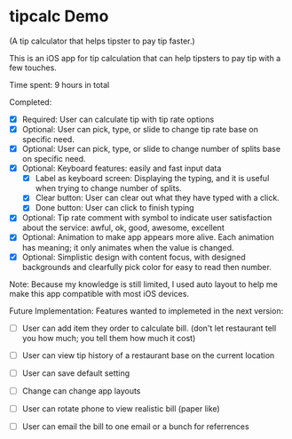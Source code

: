 # tipcalc Demo
(A tip calculator that helps tipster to pay tip faster.)

This is an iOS app for tip calculation that can help tipsters to pay tip with a few touches.

Time spent: 9 hours in total

Completed:
* [x] Required: User can calculate tip with tip rate options
* [x] Optional: User can pick, type, or slide to change tip rate base on specific need. 
* [x] Optional: User can pick, type, or slide to change number of splits base on specific need.
* [x] Optional: Keyboard features: easily and fast input data 
  * [x] Label as keyboard screen: Displaying the typing, and it is useful when trying to change number of splits. 
  * [x] Clear button: User can clear out what they have typed with a click.
  * [x] Done button: User can click to finish typing
* [x] Optional: Tip rate comment with symbol to indicate user satisfaction about the service: awful, ok, good, awesome, excellent
* [x] Optional: Animation to make app appears more alive. Each animation has meaning; it only animates when the value is changed.
* [x] Optional: Simplistic design with content focus, with designed backgrounds and clearfully pick color for easy to read then number. 

Note:
Because my knowledge is still limited, I used auto layout to help me make this app compatible with most iOS devices.

Future Implementation: 
Features wanted to implemeted in the next version:
* [ ] User can add item they order to calculate bill. (don't let restaurant tell you how much; you tell them how much it cost)
* [ ] User can view tip history of a restaurant base on the current location
* [ ] User can save default setting
* [ ] Change can change app layouts
* [ ] User can rotate phone to view realistic bill (paper like)
* [ ] User can email the bill to one email or a bunch for referrences 


